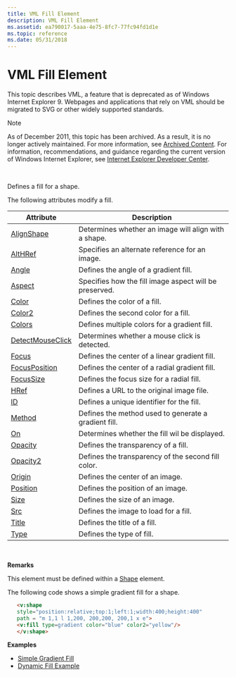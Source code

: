 ```yaml
---
title: VML Fill Element
description: VML Fill Element
ms.assetid: ea790017-5aaa-4e75-8fc7-77fc94fd1d1e
ms.topic: reference
ms.date: 05/31/2018
---
```


# VML Fill Element

This topic describes VML, a feature that is deprecated as of Windows Internet Explorer 9. Webpages and applications that rely on VML should be migrated to SVG or other widely supported standards.

> [!Note]  
> As of December 2011, this topic has been archived. As a result, it is no longer actively maintained. For more information, see [Archived Content](/previous-versions/windows/internet-explorer/ie-developer/). For information, recommendations, and guidance regarding the current version of Windows Internet Explorer, see [Internet Explorer Developer Center](https://msdn.microsoft.com/ie/).

 

Defines a fill for a shape.

The following attributes modify a fill.



| Attribute                                                          | Description                                            |
|--------------------------------------------------------------------|--------------------------------------------------------|
| [AlignShape](msdn-online-vml-alignshape-attribute.md)             | Determines whether an image will align with a shape.   |
| [AltHRef](althref-attribute--fill--vml.md)                        | Specifies an alternate reference for an image.         |
| [Angle](angle-attribute--fill--vml.md)                            | Defines the angle of a gradient fill.                  |
| [Aspect](msdn-online-vml-aspect-attribute.md)                     | Specifies how the fill image aspect will be preserved. |
| [Color](color-attribute--fill--vml.md)                            | Defines the color of a fill.                           |
| [Color2](color2-attribute--fill--vml.md)                          | Defines the second color for a fill.                   |
| [Colors](msdn-online-vml-colors-attribute.md)                     | Defines multiple colors for a gradient fill.           |
| [DetectMouseClick](detectmouseclick-attribute--fill--vml.md)      | Determines whether a mouse click is detected.          |
| [Focus](msdn-online-vml-focus-attribute.md)                       | Defines the center of a linear gradient fill.          |
| [FocusPosition](msdn-online-vml-focusposition-attribute.md)       | Defines the center of a radial gradient fill.          |
| [FocusSize](msdn-online-vml-focussize-attribute.md)               | Defines the focus size for a radial fill.              |
| [HRef](/previous-versions/windows/internet-explorer/ie-developer/platform-apis/bb229574(v=vs.85)) | Defines a URL to the original image file.              |
| [ID](id-attribute--fill--vml.md)                                  | Defines a unique identifier for the fill.              |
| [Method](msdn-online-vml-method-attribute.md)                     | Defines the method used to generate a gradient fill.   |
| [On](on-attribute--fill--vml.md)                                  | Determines whether the fill wil be displayed.          |
| [Opacity](opacity-attribute--fill--vml.md)                        | Defines the transparency of a fill.                    |
| [Opacity2](msdn-online-vml-opacity2-attribute.md)                 | Defines the transparency of the second fill color.     |
| [Origin](origin-attribute--fill--vml.md)                          | Defines the center of an image.                        |
| [Position](position-attribute--fill--vml.md)                      | Defines the position of an image.                      |
| [Size](size-attribute--fill--vml.md)                              | Defines the size of an image.                          |
| [Src](src-attribute--fill--vml.md)                                | Defines the image to load for a fill.                  |
| [Title](title-attribute--fill--vml.md)                            | Defines the title of a fill.                           |
| [Type](type-attribute--fill--vml.md)                              | Defines the type of fill.                              |



 

**Remarks**

This element must be defined within a [Shape](shape-element--vml.md) element.

The following code shows a simple gradient fill for a shape.


```HTML
   <v:shape
   style="position:relative;top:1;left:1;width:400;height:400"
   path = "m 1,1 l 1,200, 200,200, 200,1 x e">
   <v:fill type=gradient color="blue" color2="yellow"/>
   </v:shape>
```



**Examples**

-   [Simple Gradient Fill](/previous-versions/bb229620(v=vs.85))
-   [Dynamic Fill Example](/previous-versions/bb229621(v=vs.85))

 

 
